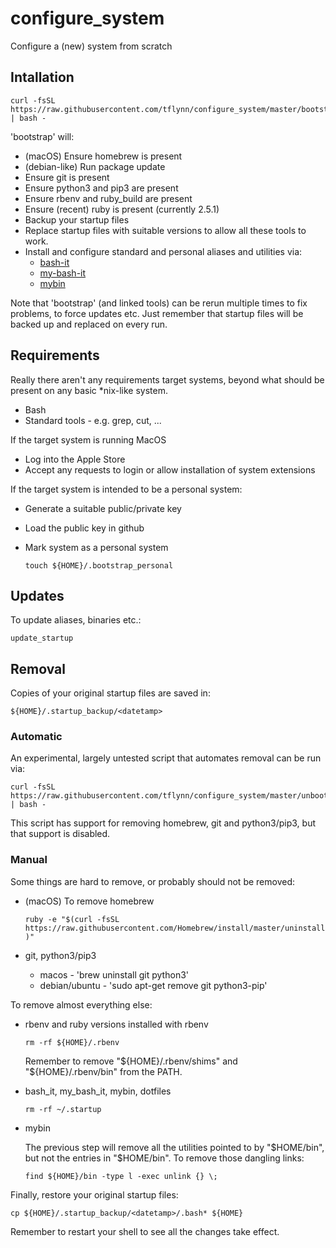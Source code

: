 # configure_system

Configure a (new) system from scratch

## Intallation

```
curl -fsSL  https://raw.githubusercontent.com/tflynn/configure_system/master/bootstrap.bash | bash -
```

'bootstrap' will:

* (macOS) Ensure homebrew is present
* (debian-like) Run package update
* Ensure git is present
* Ensure python3 and pip3 are present
* Ensure rbenv and ruby_build are present
* Ensure (recent) ruby is present (currently 2.5.1)
* Backup your startup files
* Replace startup files with suitable versions to allow all these tools to work.
* Install and configure standard and personal aliases and utilities via:
    * [bash-it](https://github.com/Bash-it/bash-it)
    * [my-bash-it](https://github.com/tflynn/my-bash-it)
    * [mybin](https://github.com/tflynn/mybin)
    
Note that 'bootstrap' (and linked tools) can be rerun multiple times to fix problems, to force updates etc.
Just remember that startup files will be backed up and replaced on every run.

## Requirements

Really there aren't any requirements target systems, 
beyond what should be present on any basic *nix-like system. 

* Bash
* Standard tools - e.g. grep, cut, ...

If the target system is running MacOS

* Log into the Apple Store
* Accept any requests to login or allow installation of system extensions

If the target system is intended to be a personal system:

* Generate a suitable public/private key
* Load the public key in github
* Mark system as a personal system

    `touch ${HOME}/.bootstrap_personal`

## Updates

To update aliases, binaries etc.:

  `update_startup`
  
## Removal

Copies of your original startup files are saved in:

  `${HOME}/.startup_backup/<datetamp>`
  
### Automatic

An experimental, largely untested script that automates removal can be run via:

```
curl -fsSL  https://raw.githubusercontent.com/tflynn/configure_system/master/unbootstrap.bash | bash -
```

This script has support for removing homebrew, git and python3/pip3, but that support is disabled.
 
### Manual

Some things are hard to remove, or probably should not be removed:

* (macOS) To remove homebrew

    `ruby -e "$(curl -fsSL https://raw.githubusercontent.com/Homebrew/install/master/uninstall)"`
    
* git, python3/pip3

    * macos - 'brew uninstall git python3'
    * debian/ubuntu - 'sudo apt-get remove git python3-pip'

To remove almost everything else:

* rbenv and ruby versions installed with rbenv

    `rm -rf ${HOME}/.rbenv`
    
    Remember to remove "${HOME}/.rbenv/shims" and "${HOME}/.rbenv/bin" from the PATH.
    
* bash_it, my_bash_it, mybin, dotfiles

    `rm -rf ~/.startup`

* mybin

  The previous step will remove all the utilities pointed to by "$HOME/bin", 
  but not the entries in "$HOME/bin". To remove those dangling links:
  
  `find ${HOME}/bin -type l -exec unlink {} \;` 
  
Finally, restore your original startup files:

`cp ${HOME}/.startup_backup/<datetamp>/.bash* ${HOME}`

Remember to restart your shell to see all the changes take effect.
